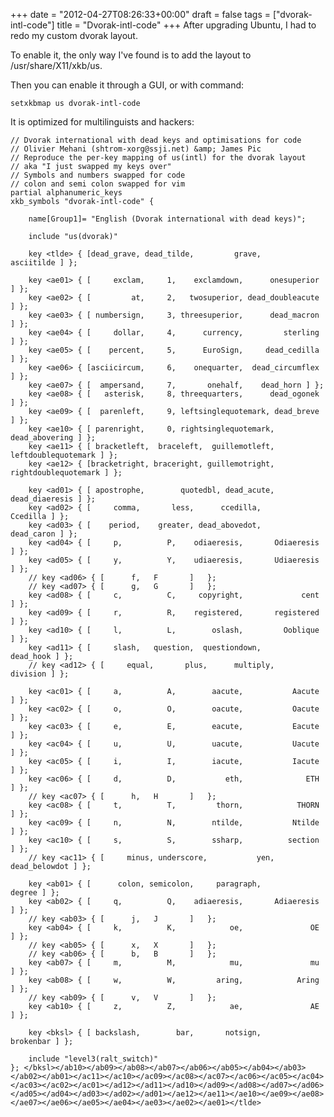 +++
date = "2012-04-27T08:26:33+00:00"
draft = false
tags = ["dvorak-intl-code"]
title = "Dvorak-intl-code"
+++
After upgrading Ubuntu, I had to redo my custom dvorak layout.

To enable it, the only way I've found is to add the layout to /usr/share/X11/xkb/us.

Then you can enable it through a GUI, or with command:

    setxkbmap us dvorak-intl-code

It is optimized for multilinguists and hackers:

    // Dvorak international with dead keys and optimisations for code
    // Olivier Mehani (shtrom-xorg@ssji.net) &amp; James Pic
    // Reproduce the per-key mapping of us(intl) for the dvorak layout
    // aka "I just swapped my keys over"
    // Symbols and numbers swapped for code
    // colon and semi colon swapped for vim
    partial alphanumeric_keys
    xkb_symbols "dvorak-intl-code" {

        name[Group1]= "English (Dvorak international with dead keys)";

        include "us(dvorak)"

        key <tlde> { [dead_grave, dead_tilde,         grave,       asciitilde ] };

        key <ae01> { [     exclam,     1,    exclamdown,      onesuperior ] };
        key <ae02> { [         at,     2,   twosuperior, dead_doubleacute ] };
        key <ae03> { [ numbersign,     3, threesuperior,      dead_macron ] };
        key <ae04> { [     dollar,     4,      currency,         sterling ] };
        key <ae05> { [    percent,     5,      EuroSign,     dead_cedilla ] };
        key <ae06> { [asciicircum,     6,    onequarter,  dead_circumflex ] };
        key <ae07> { [  ampersand,     7,       onehalf,    dead_horn ] };
        key <ae08> { [   asterisk,     8, threequarters,      dead_ogonek ] };
        key <ae09> { [  parenleft,     9, leftsinglequotemark, dead_breve ] };
        key <ae10> { [ parenright,     0, rightsinglequotemark, dead_abovering ] };
        key <ae11> { [ bracketleft,  braceleft,  guillemotleft, leftdoublequotemark ] };
        key <ae12> { [bracketright, braceright, guillemotright, rightdoublequotemark ] };

        key <ad01> { [ apostrophe,        quotedbl, dead_acute, dead_diaeresis ] };
        key <ad02> { [     comma,       less,      ccedilla,         Ccedilla ] };
        key <ad03> { [    period,    greater, dead_abovedot,       dead_caron ] };
        key <ad04> { [     p,          P,    odiaeresis,       Odiaeresis ] };
        key <ad05> { [     y,          Y,    udiaeresis,       Udiaeresis ] };
        // key <ad06> { [      f,   F       ]   };
        // key <ad07> { [      g,   G       ]   };
        key <ad08> { [     c,          C,     copyright,             cent ] };
        key <ad09> { [     r,          R,    registered,       registered ] };
        key <ad10> { [     l,          L,        oslash,         Ooblique ] };
        key <ad11> { [     slash,   question,  questiondown,        dead_hook ] };
        // key <ad12> { [     equal,       plus,      multiply,         division ] };

        key <ac01> { [     a,          A,        aacute,           Aacute ] };
        key <ac02> { [     o,          O,        oacute,           Oacute ] };
        key <ac03> { [     e,          E,        eacute,           Eacute ] };
        key <ac04> { [     u,          U,        uacute,           Uacute ] };
        key <ac05> { [     i,          I,        iacute,           Iacute ] };
        key <ac06> { [     d,          D,           eth,              ETH ] };
        // key <ac07> { [      h,   H       ]   };
        key <ac08> { [     t,          T,         thorn,            THORN ] };
        key <ac09> { [     n,          N,        ntilde,           Ntilde ] };
        key <ac10> { [     s,          S,        ssharp,          section ] };
        // key <ac11> { [     minus, underscore,           yen,    dead_belowdot ] };

        key <ab01> { [      colon, semicolon,     paragraph,           degree ] };
        key <ab02> { [     q,          Q,    adiaeresis,       Adiaeresis ] };
        // key <ab03> { [      j,   J       ]   };
        key <ab04> { [     k,          K,            oe,               OE ] };
        // key <ab05> { [      x,   X       ]   };
        // key <ab06> { [      b,   B       ]   };
        key <ab07> { [     m,          M,            mu,               mu ] };
        key <ab08> { [     w,          W,         aring,            Aring ] };
        // key <ab09> { [      v,   V       ]   };
        key <ab10> { [     z,          Z,            ae,               AE ] };

        key <bksl> { [ backslash,        bar,       notsign,        brokenbar ] };

        include "level3(ralt_switch)"
    }; </bksl></ab10></ab09></ab08></ab07></ab06></ab05></ab04></ab03></ab02></ab01></ac11></ac10></ac09></ac08></ac07></ac06></ac05></ac04></ac03></ac02></ac01></ad12></ad11></ad10></ad09></ad08></ad07></ad06></ad05></ad04></ad03></ad02></ad01></ae12></ae11></ae10></ae09></ae08></ae07></ae06></ae05></ae04></ae03></ae02></ae01></tlde>